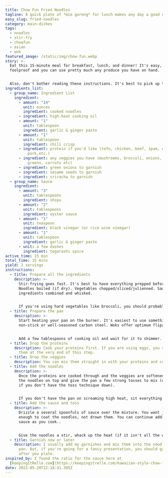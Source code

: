 ```yaml
---
title: Chow Fun Fried Noodles
tagline: A quick plate of *mie goreng* for lunch makes any day a good day.
easy_slug: fried-noodles
category: main-dishes
tags:
  - noodles
  - stir-fry
  - chowfun
  - asian
  - wok
featured_image: /static/img/chow-fun.webp
story: >-
  Eat this 15-minute meal for breakfast, lunch, and dinner! It's easy, it's
  foolproof and you can use pretty much any produce you have on hand. 


  Also, don't bother reading these instructions. It's best to pick up the technique by [watching the pros do it in this video](https://www.youtube.com/watch?v=GbauWTD1OXk). Gordon Ramsay does a [pretty good version](https://www.youtube.com/watch?v=xhsN_36OW4w) too.
ingredients_list:
  - group_name: Ingredient List
    ingredient:
      - amount: "14"
        unit: ounces
        ingredient: cooked noodles
      - ingredient: high-heat cooking oil
      - amount: "1"
        unit: tablespoon
        ingredient: garlic & ginger paste
      - amount: "1"
        unit: tablespoon
        ingredient: chili crisp
      - ingredient: protein if you'd like (tofu, chicken, beef, spam, eggs, ground
          pork,etc.)
      - ingredient: any veggies you have (mushrooms, broccoli, onions, bell peppers,
          greens, carrots etc)
      - ingredient: green onions to garnish
      - ingredient: sesame seeds to garnish
      - ingredient: sriracha to garnish
  - group_name: Sauce
    ingredient:
      - amount: "3"
        unit: tablespoons
        ingredient: shoyu
      - amount: "2"
        unit: tablespoons
        ingredient: oyster sauce
      - amount: "1"
        unit: teaspoon
        ingredient: black vinegar (or rice wine vinegar)
      - amount: "1"
        unit: tablespoon
        ingredient: garlic & ginger paste
      - unit: a few dashes
        ingredient: togarashi spice
active_time: 15 min
total_time: 15 mins
yield: 2 servings
instructions:
  - title: Prepare all the ingredients
    description: >-
      Stir-frying goes fast. It's best to have everything prepped before hand.
      Noodles boiled (if dry). Vegetables chopped/sliced/julienned. Sauce
      ingredients combined and whisked.


      If you're using hard vegetables like broccoli, you should probably give them a blanch to soften them up.
  - title: Prepare the pan
    description: >-
      Start heating your pan on the burner. It's easiest to use something
      non-stick or well-seasoned carbon steel. Woks offer optimum flipability. 


      Add a few tablespoons of cooking oil and wait for it to shimmer.
  - title: Drop the proteins
    description: Cook your proteins first. If you are using eggs, you should drop
      them at the very end of this step.
  - title: Drop the veggies
    description: You can mix them straight in with your proteins and continue cooking.
  - title: Add the noodles
    description: >-
      Once the proteins are cooked through and the veggies are softened, throw
      the noodles on top and give the pan a few strong tosses to mix (or stirs
      if you don't have the toss technique down).


      If you don't have the pan on screaming high heat, sit everything sit flat for a minute.
  - title: Add the sauce and toss
    description: >-
      Drizzle a several spoonfuls of sauce over the mixture. You want just
      enough to coat the noodles, not drown them. You can continue adding more
      sauce as you cook..


      Give the noodles a stir, whack up the heat (if it isn't all the way up), and then continue to toss/stir everything as the edges crisp and the surfaces brown.
  - title: Garnish now or later
    description: I usually add my garnishes and mix them into the noodles in the
      pan. But, if you're going for a fancy presentation, you should garnish
      after you plate.
inspired_by: I found the ratio for the sauce here at
  [KeepingItRelle.com](https://keepingitrelle.com/hawaiian-style-chow-fun/).
date: 2022-05-20T22:18:41.395Z
---
```

